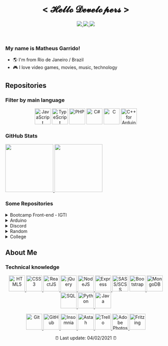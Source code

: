 <header>
  <h1 align="center">&lt; 𝓗𝓮𝓵𝓵𝓸 𝓓𝓮𝓿𝓮𝓵𝓸𝓹𝓮𝓻𝓼 &gt;</h1>
  <p align="center">
    <a href="https://github.com/matheusgarrido">
      <img
        src="https://img.shields.io/badge/-Github-000?style=flat-square&logo=Github&logoColor=white"
      />
    </a>
    <a href="https://www.linkedin.com/in/matheusgarrido10">
      <img
        src="https://img.shields.io/badge/-LinkedIn-blue?style=flat-square&logo=Linkedin&logoColor=white"
      />
    </a>
    <a href="mailto:matheusgarrido10@hotmail.com">
      <img
        src="https://img.shields.io/badge/-Email-red?style=flat-square&logo=gmail&logoColor=white"
      />
    </a>
  </p>
</header>
<main>
  <h3>My name is Matheus Garrido!</h3>
  <ul>
    <li>🌎 I'm from Rio de Janeiro / Brazil</li>
    <li>🎮 I love video games, movies, music, technology</li>
  </ul>
  
  <h2>Repositories</h2>
  <h3>Filter by main language</h3>
  <p align="center">
    <a
      href="https://github.com/matheusgarrido?tab=repositories&q=&type=&language=javascript"
      title="JavaScript"
      ><img
        src="https://itexto.com.br/wp-content/uploads/2017/08/logotipo.png"
        height="50px"
        alt="JavaScript"
    /></a>
    <a
      href="https://github.com/matheusgarrido?tab=repositories&q=&type=&language=typescript"
      title="TypeScript"
      ><img
        src="https://sdtimes.com/wp-content/uploads/2020/06/ts-logo-256.png"
        height="50px"
        alt="TypeScript"
    /></a>
    <a
      href="https://github.com/matheusgarrido?tab=repositories&q=&type=&language=php"
      title="PHP"
      ><img
        src="https://cdn.iconscout.com/icon/free/png-256/php-2038871-1720084.png"
        height="50px"
        alt="PHP"
    /></a>
    <a
      href="https://github.com/matheusgarrido?tab=repositories&q=&type=&language=c%23"
      title="C#"
      ><img
        src="https://www.thoosje.com/images/programming/csharp-icon.png"
        height="50px"
        alt="C#"
    /></a>
    <a
      href="https://github.com/matheusgarrido?tab=repositories&q=&type=&language=c"
      title="C"
      ><img
        src="https://cdn.iconscout.com/icon/free/png-256/c-programming-569564.png"
        height="50px"
        alt="C"
    /></a>
    <a
      href="https://github.com/matheusgarrido?tab=repositories&q=&type=&language=c%2B%2B"
      title="C++ for Arduino"
      ><img
        src="https://cpp4arduino.com/assets/images/structured_data_logo.png"
        height="50px"
        alt="C++ for Arduino"
    /></a>
  </p>
  
  <h3>GitHub Stats</h3>
  <a href="https://github.com/matheusgarrido?tab=repositories"
    ><img
      src="https://github-readme-stats.vercel.app/api?username=matheusgarrido&theme=dark&show_icons=true&hide=contribs,issues"
      height="150px" />
    <img
      height="150px"
      src="https://github-readme-stats-anuraghazra1.vercel.app/api/top-langs/?username=matheusgarrido&layout=compact&theme=dark"
  /></a>
  
  <h3>Some Repositories</h3>
  <details>
    <summary>Bootcamp Front-end - IGTI</summary>
    ➗ <a href="https://github.com/matheusgarrido/calculator-challenge-igti">Calculator</a> - React / JS<br/>
    🤡 <a href="https://github.com/matheusgarrido/get-clown">GetClown</a> - React / TS<br/>
  </details>
  <details>
    <summary>Arduino</summary>
    🎮 <a href="https://github.com/matheusgarrido/arduino-genius-game">Genius Game</a><br/>
    🎵 <a href="https://github.com/matheusgarrido/arduino-do-re-mi-fa">Do Re Mi Fa</a><br/>
  </details>
  <details>
    <summary>Discord</summary>
    📝 <a href="https://github.com/matheusgarrido/shortbot">ShortBot</a> - NodeJS<br/>
    🎮 <a href="https://github.com/matheusgarrido/discordGameBot">GameBot</a> - NodeJS<br/>
  </details>
  <details>
    <summary>Random</summary>
    🎮 <a href="https://github.com/matheusgarrido/Brawlhalla-mods-manager">Brawlhalla Mods Manager</a> - C#<br/>
  </details>
  <details>
    <summary>College</summary>
    👕 <a href="https://github.com/matheusgarrido/GeekStore">GeekStore</a> - PHP<br/>
    🏠 <a href="https://github.com/matheusgarrido/star-hotel">Star Hotel</a> - C<br/>
    🧱 <a href="https://github.com/matheusgarrido/Estrutura-de-dados-em-C">Data Structure</a> - C<br/>
  </details>
  
  <h2>About Me</h2>
  <h3>Technical knowledge</h3>
  <p align="center">
    <a href="https://github.com/matheusgarrido?tab=repositories" title="HTML5">
      <img
        src="https://www.w3.org/html/logo/downloads/HTML5_Logo_256.png"
        height="50px"
        alt="HTML5"
      />
    </a>
    <a href="https://github.com/matheusgarrido?tab=repositories" title="CSS3">
      <img
        src="https://static.wikia.nocookie.net/wikies/images/a/a9/CSS3.png/revision/latest/scale-to-width-down/340?cb=20160909123652&path-prefix=ru"
        height="50px"
        alt="CSS3"
      />
    </a>
    <a
      href="https://github.com/matheusgarrido?tab=repositories"
      title="ReactJS"
    >
      <img
        src="https://styles.redditmedia.com/t5_2su6s/styles/communityIcon_4g1uo0kd87c61.png?width=256&s=3f7493995143d3cf40b1fedc582607cea194b579"
        height="50px"
        alt="ReactJS"
      />
    </a>
    <a href="https://github.com/matheusgarrido?tab=repositories" title="jQuery">
      <img
        src="https://cdn.iconscout.com/icon/free/png-256/jquery-10-1175155.png"
        height="50px"
        alt="jQuery"
      />
    </a>
    <a href="https://github.com/matheusgarrido?tab=repositories" title="NodeJS">
      <img
        src="https://images.g2crowd.com/uploads/product/image/large_detail/large_detail_f0b606abb6d19089febc9faeeba5bc05/nodejs-development-services.png"
        height="50px"
        alt="NodeJS"
      />
    </a>
    <a href="https://github.com/matheusgarrido?tab=repositories" title="Express">
      <img
        src="https://brandonrenwick.me/static/media/express.9e4efda9.ico"
        height="50px"
        alt="Express"
      />
    </a>
    <a
      href="https://github.com/matheusgarrido?tab=repositories&q=&type=&language=scss"
      title="SASS/SCSS"
      ><img
        src="https://cdn.iconscout.com/icon/free/png-256/sass-226054.png"
        height="50px"
        alt="SASS/SCSS"
    /></a>
    <a
      href="https://github.com/matheusgarrido?tab=repositories"
      title="Bootstrap"
    >
      <img
        src="https://cdn.iconscout.com/icon/free/png-256/bootstrap-6-1175203.png"
        height="50px"
        alt="Bootstrap"
      />
    </a>
    <a
      href="https://github.com/matheusgarrido?tab=repositories"
      title="MongoDB"
    >
      <img
        src="https://cdn.iconscout.com/icon/free/png-256/mongodb-5-1175140.png"
        height="50px"
        alt="MongoDB"
      />
    </a>
    <a href="https://github.com/matheusgarrido?tab=repositories" title="SQL">
      <img
        src="https://img.icons8.com/cotton/2x/cloud-database.png"
        height="50px"
        alt="SQL"
      />
    </a>
    <a href="https://github.com/matheusgarrido?tab=repositories" title="Python">
      <img
        src="https://cdn.iconscout.com/icon/free/png-256/python-14-569257.png"
        height="50px"
        alt="Python"
      />
    </a>
    <a href="https://github.com/matheusgarrido?tab=repositories" title="Java">
      <img
        src="https://logospng.org/download/java/logo-java-256.png"
        height="50px"
        alt="Java"
      />
    </a>
  </p>
  <p align="center">
    <a href="https://github.com/matheusgarrido?tab=repositories" title="Git">
      <img
        src="https://logos-download.com/wp-content/uploads/2021/01/Git_Logo.svg"
        height="50px"
        alt="Git"
      />
    </a>
    <a href="https://github.com/matheusgarrido?tab=repositories" title="GitHub">
      <img src="https://camo.githubusercontent.com/f116befea219e410bfd127754d966c015c2562f776874928efae907452155a1d/68747470733a2f2f7777772e69636f6e66696e6465722e636f6d2f646174612f69636f6e732f6f637469636f6e732f313032342f6d61726b2d6769746875622d3235362e706e67"
        height="50px"
        alt="GitHub"
      />
    </a>
    <a
      href="https://github.com/matheusgarrido?tab=repositories"
      title="Insomnia"
    >
      <img
        src="https://icons.iconarchive.com/icons/papirus-team/papirus-apps/256/insomnia-icon.png"
        height="50px"
        alt="Insomnia"
      />
    </a>
    <a href="https://github.com/matheusgarrido?tab=repositories" title="Astah">
      <img
        src="https://img.informer.com/icons_mac/png/128/324/324863.png"
        height="50px"
        alt="Astah"
      />
    </a>
    <a href="https://github.com/matheusgarrido?tab=repositories" title="Trello">
      <img
        src="https://cdn.iconscout.com/icon/free/png-256/trello-226534.png"
        height="50px"
        alt="Trello"
      />
    </a>
    <a
      href="https://github.com/matheusgarrido?tab=repositories"
      title="Adobe Photoshop"
    >
      <img
        src="https://cdn.iconscout.com/icon/free/png-256/photoshop-8-226474.png"
        height="50px"
        alt="Adobe Photoshop"
      />
    </a>
    <a
      href="https://github.com/matheusgarrido?tab=repositories"
      title="Fritzing"
    >
      <img
        src="https://images.opencollective.com/fritzing/459f606/logo/256.png"
        height="50px"
        alt="Fritzing"
      />
    </a>
  </p>
</main>
<footer>
  <p align="center">⏰ Last update: 04/02/2021 ⏰</p>
</footer>
